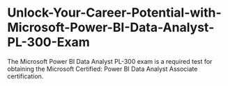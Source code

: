 # Unlock-Your-Career-Potential-with-Microsoft-Power-BI-Data-Analyst-PL-300-Exam
The Microsoft Power BI Data Analyst PL-300 exam is a required test for obtaining the Microsoft Certified: Power BI Data Analyst Associate certification.
